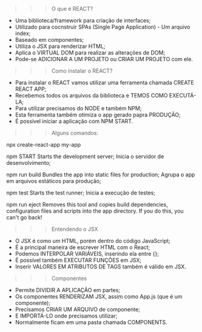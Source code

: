 >>> O que é REACT?

* Uma biblioteca/framework para criação de interfaces;
* Utilizado para cocnstruir SPAs (Single Page Application) - Um arquivo index;
* Baseado em componentes;
* Utiliza o JSX para renderizar HTML;
* Aplica o VIRTUAL DOM para realizar as alterações de DOM;
* Pode-se ADICIONAR A UM PROJETO ou CRIAR UM PROJETO com ele.

>>> Como instalar o REACT?

* Para instalar o REACT vamos utilizar uma ferramenta chamada CREATE REACT APP;
* Recebemos todos os arquivos da biblioteca e TEMOS COMO EXECUTÁ-LA;
* Para utilizar precisamos do NODE e também NPM;
* Esta ferramenta também otimiza o app gerado papra PRODUÇÃO;
* É possível iniciar a aplicação com NPM START.

>>> Alguns comandos:

npx create-react-app my-app

npm START
Starts the development server;
Inicia o servidor de desenvolvimento;

npm run build
Bundles the app into static files for production;
Agrupa o app em arquivos estáticos para produção;

npm test
Starts the test runner;
Inicia a execução de testes;

npm run eject
Removes this tool and copies build dependencies, configuration files
and scripts into the app directory. If you do this, you can't go back!

>>> Entendendo o JSX

* O JSX é como um HTML, porém dentro do código JavaScript;
* É a principal maneira de escrever HTML com o React;
* Podemos INTERPOLAR VARIÁVEIS, inserindo ela entre {};
* É possível também EXECUTAR FUNÇÕES em JSX;
* Inserir VALORES EM ATRIBUTOS DE TAGS também é válido em JSX.

>>> Componentes

* Permite DIVIDIR A APLICAÇÃO em partes;
* Os componentes RENDERIZAM JSX, assim como App.js (que é um componente);
* Precisamos CRIAR UM ARQUIVO de componente;
* E IMPORTÁ-LO onde precisamos utilizar;
* Normalmente ficam em uma pasta chamada COMPONENTS.